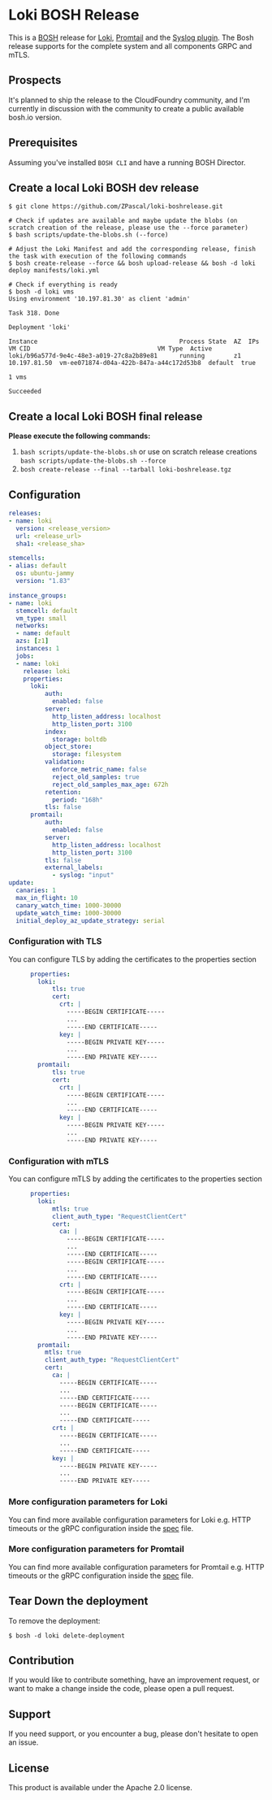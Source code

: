 # Loki BOSH Release

This is a [BOSH](http://bosh.io/) release for [Loki](https://grafana.com/loki), [Promtail](https://grafana.com/docs/loki/latest/send-data/promtail/) and the [Syslog plugin](https://grafana.com/docs/loki/latest/send-data/promtail/configuration/#syslog). The Bosh release supports for the complete system and all components GRPC and mTLS.  

## Prospects
It's planned to ship the release to the CloudFoundry community, and I'm currently in discussion with the community to create a public available bosh.io version.

## Prerequisites

Assuming you've installed `BOSH CLI` and have a running BOSH Director.

## Create a local Loki BOSH dev release

```
$ git clone https://github.com/ZPascal/loki-boshrelease.git

# Check if updates are available and maybe update the blobs (on scratch creation of the release, please use the --force parameter)
$ bash scripts/update-the-blobs.sh (--force)

# Adjust the Loki Manifest and add the corresponding release, finish the task with execution of the following commands
$ bosh create-release --force && bosh upload-release && bosh -d loki deploy manifests/loki.yml

# Check if everything is ready
$ bosh -d loki vms
Using environment '10.197.81.30' as client 'admin'

Task 318. Done

Deployment 'loki'

Instance                                       Process State  AZ  IPs           VM CID                                   VM Type  Active
loki/b96a577d-9e4c-48e3-a019-27c8a2b89e81      running        z1  10.197.81.50  vm-ee071874-d04a-422b-847a-a44c172d53b8  default  true

1 vms

Succeeded
```

## Create a local Loki BOSH final release

**Please execute the following commands:**
1. `bash scripts/update-the-blobs.sh` or use on scratch release creations `bash scripts/update-the-blobs.sh --force`
2. `bosh create-release --final --tarball loki-boshrelease.tgz`

## Configuration

```yaml
releases:
- name: loki
  version: <release_version>
  url: <release_url>
  sha1: <release_sha>

stemcells:
- alias: default
  os: ubuntu-jammy
  version: "1.83"

instance_groups:
- name: loki
  stemcell: default
  vm_type: small
  networks:
  - name: default
  azs: [z1]
  instances: 1
  jobs:
  - name: loki
    release: loki
    properties:
      loki:
          auth:
            enabled: false
          server:
            http_listen_address: localhost
            http_listen_port: 3100
          index:
            storage: boltdb
          object_store:
            storage: filesystem
          validation:
            enforce_metric_name: false
            reject_old_samples: true
            reject_old_samples_max_age: 672h
          retention:
            period: "168h"
          tls: false
      promtail:
          auth:
            enabled: false
          server:
            http_listen_address: localhost
            http_listen_port: 3100
          tls: false
          external_labels:
            - syslog: "input"
update:
  canaries: 1
  max_in_flight: 10
  canary_watch_time: 1000-30000
  update_watch_time: 1000-30000
  initial_deploy_az_update_strategy: serial
```

### Configuration with TLS

You can configure TLS by adding the certificates to the properties section

```yaml
      properties:
        loki:
            tls: true
            cert:
              crt: |
                -----BEGIN CERTIFICATE-----
                ...
                -----END CERTIFICATE-----
              key: |
                -----BEGIN PRIVATE KEY-----
                ...
                -----END PRIVATE KEY-----
        promtail:
            tls: true
            cert:
              crt: |
                -----BEGIN CERTIFICATE-----
                ...
                -----END CERTIFICATE-----
              key: |
                -----BEGIN PRIVATE KEY-----
                ...
                -----END PRIVATE KEY-----
```

### Configuration with mTLS

You can configure mTLS by adding the certificates to the properties section

```yaml
      properties:
        loki:
            mtls: true
            client_auth_type: "RequestClientCert"
            cert:
              ca: |
                -----BEGIN CERTIFICATE-----
                ...
                -----END CERTIFICATE-----
                -----BEGIN CERTIFICATE-----
                ...
                -----END CERTIFICATE-----
              crt: |
                -----BEGIN CERTIFICATE-----
                ...
                -----END CERTIFICATE-----
              key: |
                -----BEGIN PRIVATE KEY-----
                ...
                -----END PRIVATE KEY-----
        promtail:
          mtls: true
          client_auth_type: "RequestClientCert"
          cert:
            ca: |
              -----BEGIN CERTIFICATE-----
              ...
              -----END CERTIFICATE-----
              -----BEGIN CERTIFICATE-----
              ...
              -----END CERTIFICATE-----
            crt: |
              -----BEGIN CERTIFICATE-----
              ...
              -----END CERTIFICATE-----
            key: |
              -----BEGIN PRIVATE KEY-----
              ...
              -----END PRIVATE KEY-----
```

### More configuration parameters for Loki

You can find more available configuration parameters for Loki e.g. HTTP timeouts or the gRPC configuration inside the [spec](jobs/loki/spec) file.

### More configuration parameters for Promtail

You can find more available configuration parameters for Promtail e.g. HTTP timeouts or the gRPC configuration inside the [spec](jobs/promtail/spec) file.

## Tear Down the deployment

To remove the deployment:

```
$ bosh -d loki delete-deployment
```

## Contribution
If you would like to contribute something, have an improvement request, or want to make a change inside the code, please open a pull request.

## Support
If you need support, or you encounter a bug, please don't hesitate to open an issue.

## License
This product is available under the Apache 2.0 license.